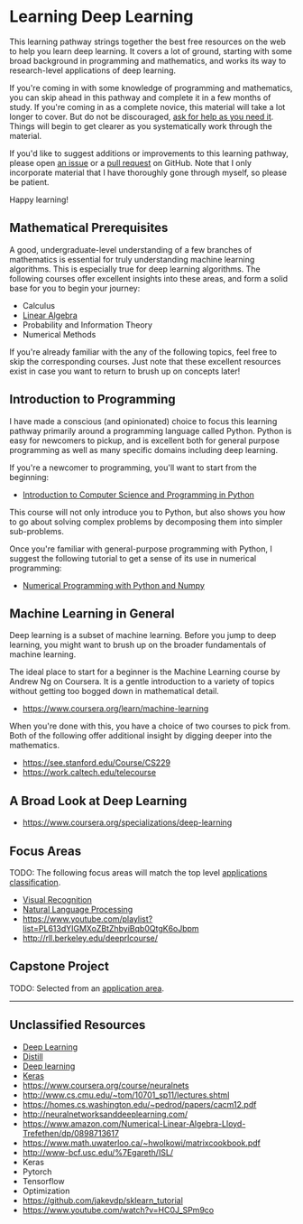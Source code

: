 # Learning Deep Learning

This learning pathway strings together the best free resources on the
web to help you learn deep learning. It covers a lot of ground,
starting with some broad background in programming and mathematics,
and works its way to research-level applications of deep learning.

If you're coming in with some knowledge of programming and
mathematics, you can skip ahead in this pathway and complete it in a
few months of study. If you're coming in as a complete novice, this
material will take a lot longer to cover. But do not be discouraged,
[ask for help as you need it][discussions]. Things will begin to get
clearer as you systematically work through the material.

If you'd like to suggest additions or improvements to this learning
pathway, please open [an issue][gh-issue] or a [pull request][gh-pr]
on GitHub. Note that I only incorporate material that I have
thoroughly gone through myself, so please be patient.

Happy learning!

## Mathematical Prerequisites

A good, undergraduate-level understanding of a few branches of
mathematics is essential for truly understanding machine learning
algorithms. This is especially true for deep learning algorithms. The
following courses offer excellent insights into these areas, and form
a solid base for you to begin your journey:

- Calculus
- [Linear Algebra][linear-algebra-course]
- Probability and Information Theory
- Numerical Methods

If you're already familiar with the any of the following topics, feel
free to skip the corresponding courses. Just note that these excellent
resources exist in case you want to return to brush up on concepts
later!

## Introduction to Programming

I have made a conscious (and opinionated) choice to focus this
learning pathway primarily around a programming language called
Python. Python is easy for newcomers to pickup, and is excellent both
for general purpose programming as well as many specific domains
including deep learning.

If you're a newcomer to programming, you'll want to start from the
beginning:

- [Introduction to Computer Science and Programming in Python][python-course]

This course will not only introduce you to Python, but also shows you
how to go about solving complex problems by decomposing them into
simpler sub-problems.

Once you're familiar with general-purpose programming with Python, I
suggest the following tutorial to get a sense of its use in numerical
programming:

- [Numerical Programming with Python and Numpy][python-numpy-tutorial]

## Machine Learning in General

Deep learning is a subset of machine learning. Before you jump to deep
learning, you might want to brush up on the broader fundamentals of
machine learning.

The ideal place to start for a beginner is the Machine Learning course
by Andrew Ng on Coursera. It is a gentle introduction to a variety of
topics without getting too bogged down in mathematical detail.

- https://www.coursera.org/learn/machine-learning

When you're done with this, you have a choice of two courses to pick
from. Both of the following offer additional insight by digging deeper
into the mathematics.

- https://see.stanford.edu/Course/CS229
- https://work.caltech.edu/telecourse

## A Broad Look at Deep Learning

- https://www.coursera.org/specializations/deep-learning

## Focus Areas

TODO: The following focus areas will match the top level [applications
classification][applications].

- [Visual Recognition](http://cs231n.stanford.edu)
- [Natural Language Processing](http://web.stanford.edu/class/cs224n/)
- https://www.youtube.com/playlist?list=PL613dYIGMXoZBtZhbyiBqb0QtgK6oJbpm
- http://rll.berkeley.edu/deeprlcourse/

## Capstone Project

TODO: Selected from an [application area][applications].

---

## Unclassified Resources

- [Deep Learning](http://www.deeplearningbook.org)
- [Distill](http://distill.pub)
- [Deep learning](https://github.com/hnarayanan/CS231n/blob/master/papers/deep-review.pdf)
- [Keras](https://keras.io)
- https://www.coursera.org/course/neuralnets
- http://www.cs.cmu.edu/~tom/10701_sp11/lectures.shtml
- https://homes.cs.washington.edu/~pedrod/papers/cacm12.pdf
- http://neuralnetworksanddeeplearning.com/
- https://www.amazon.com/Numerical-Linear-Algebra-Lloyd-Trefethen/dp/0898713617
- https://www.math.uwaterloo.ca/~hwolkowi/matrixcookbook.pdf
- http://www-bcf.usc.edu/%7Egareth/ISL/
- Keras
- Pytorch
- Tensorflow
- Optimization
- https://github.com/jakevdp/sklearn_tutorial
- https://www.youtube.com/watch?v=HC0J_SPm9co

[gh-issue]: https://github.com/hnarayanan/deep-learning/issues
[gh-pr]: https://github.com/hnarayanan/deep-learning/pulls
[applications]: learning.md
[applications]: applications.md
[discussions]: https://todo

[linear-algebra-course]: https://ocw.mit.edu/courses/mathematics/18-06-linear-algebra-spring-2010/
[python-course]: https://ocw.mit.edu/courses/electrical-engineering-and-computer-science/6-0001-introduction-to-computer-science-and-programming-in-python-fall-2016/
[python-numpy-tutorial]: http://cs231n.github.io/python-numpy-tutorial/
